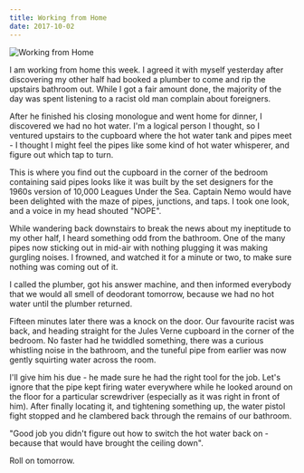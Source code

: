```yaml
---
title: Working from Home
date: 2017-10-02
---
```


![Working from Home](https://source.unsplash.com/03UCoidYvXw/1600x900)

I am working from home this week. I agreed it with myself yesterday after discovering my other half had booked a plumber to come and rip the upstairs bathroom out. While I got a fair amount done, the majority of the day was spent listening to a racist old man complain about foreigners.

After he finished his closing monologue and went home for dinner, I discovered we had no hot water. I'm a logical person I thought, so I ventured upstairs to the cupboard where the hot water tank and pipes meet - I thought I might feel the pipes like some kind of hot water whisperer, and figure out which tap to turn.

This is where you find out the cupboard in the corner of the bedroom containing said pipes looks like it was built by the set designers for the 1960s version of 10,000 Leagues Under the Sea. Captain Nemo would have been delighted with the maze of pipes, junctions, and taps. I took one look, and a voice in my head shouted "NOPE".

While wandering back downstairs to break the news about my ineptitude to my other half, I heard something odd from the bathroom. One of the many pipes now sticking out in mid-air with nothing plugging it was making gurgling noises. I frowned, and watched it for a minute or two, to make sure nothing was coming out of it.

I called the plumber, got his answer machine, and then informed everybody that we would all smell of deodorant tomorrow, because we had no hot water until the plumber returned.

Fifteen minutes later there was a knock on the door. Our favourite racist was back, and heading straight for the Jules Verne cupboard in the corner of the bedroom. No faster had he twiddled something, there was a curious whistling noise in the bathroom, and the tuneful pipe from earlier was now gently squirting water across the room.

I'll give him his due - he made sure he had the right tool for the job. Let's ignore that the pipe kept firing water everywhere while he looked around on the floor for a particular screwdriver (especially as it was right in front of him). After finally locating it, and tightening something up, the water pistol fight stopped and he clambered back through the remains of our bathroom.

"Good job you didn't figure out how to switch the hot water back on - because that would have brought the ceiling down".

Roll on tomorrow.
